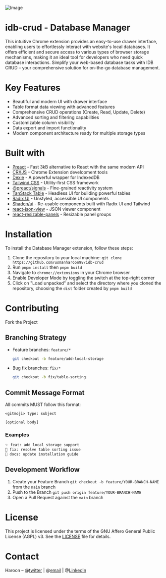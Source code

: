 ![Image](https://github.com/user-attachments/assets/0f664f1f-25d9-421d-be71-5f0a119a4005)

# idb-crud - Database Manager

This intuitive Chrome extension provides an easy-to-use drawer interface, enabling users to
effortlessly interact with website's local databases. It offers efficient and secure access to
various types of browser storage mechanisms, making it an ideal tool for developers who need quick
database interactions. Simplify your web-based database tasks with IDB CRUD – your comprehensive
solution for on-the-go database management.

# Key Features

- Beautiful and modern UI with drawer interface
- Table format data viewing with advanced features
- Comprehensive CRUD operations (Create, Read, Update, Delete)
- Advanced sorting and filtering capabilities
- Customizable column visibility
- Data export and import functionality
- Modern component architecture ready for multiple storage types

# Built with

- [Preact](https://preactjs.com/) - Fast 3kB alternative to React with the same modern API
- [CRXJS](https://crxjs.dev/vite-plugin) - Chrome Extension development tools
- [Dexie](https://dexie.org/) - A powerful wrapper for IndexedDB
- [Tailwind CSS](https://tailwindcss.com/) - Utility-first CSS framework
- [@preact/signals](https://preactjs.com/guide/v10/signals/) - Fine-grained reactivity system
- [TanStack Table](https://tanstack.com/table/) - Headless UI for building powerful tables
- [Radix UI](https://www.radix-ui.com/) - Unstyled, accessible UI components
- [Shadcn/ui](https://ui.shadcn.com/) - Re-usable components built with Radix UI and Tailwind
- [react-json-view](https://github.com/mac-s-g/react-json-view) - JSON viewer component
- [react-resizable-panels](https://github.com/bvaughn/react-resizable-panels) - Resizable panel
  groups

# Installation

To install the Database Manager extension, follow these steps:

1. Clone the repository to your local machine: `git clone https://github.com/usmanharoon98/idb-crud`
2. Run `pnpm install` then `pnpm build`
3. Navigate to `chrome://extensions` in your Chrome browser
4. Enable Developer Mode by toggling the switch at the top-right corner
5. Click on "Load unpacked" and select the directory where you cloned the repository, choosing the
   `dist` folder created by `pnpm build`

# Contributing

Fork the Project

## Branching Strategy

- Feature branches: `feature/*`
  ```bash
  git checkout -b feature/add-local-storage
  ```
- Bug fix branches: `fix/*`
  ```bash
  git checkout -b fix/table-sorting
  ```

## Commit Message Format

All commits MUST follow this format:

```
<gitmoji> type: subject

[optional body]
```

### Examples

```bash
✨ feat: add local storage support
🐛 fix: resolve table sorting issue
📝 docs: update installation guide
```

## Development Workflow

1. Create your Feature Branch `git checkout -b feature/YOUR-BRANCH-NAME` from the `main` branch
2. Push to the Branch `git push origin feature/YOUR-BRANCH-NAME`
3. Open a Pull Request against the `main` branch

# License

This project is licensed under the terms of the GNU Affero General Public License (AGPL) v3. See the
[LICENSE](LICENSE) file for details.

# Contact

Haroon – @[twitter](https://x.com/UsmanHaroon98) | @[email](mailto:<haroonusman00@gmail.com>) |
@[Linkedin](https://www.linkedin.com/in/usman-haroon/)
